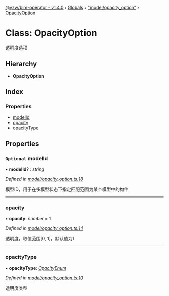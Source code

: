 [@yzw/bim-operator - v1.4.0](../README.md) › [Globals](../globals.md) › ["model/opacity_option"](../modules/_model_opacity_option_.md) › [OpacityOption](_model_opacity_option_.opacityoption.md)

# Class: OpacityOption

透明度选项

## Hierarchy

* **OpacityOption**

## Index

### Properties

* [modelId](_model_opacity_option_.opacityoption.md#optional-modelid)
* [opacity](_model_opacity_option_.opacityoption.md#opacity)
* [opacityType](_model_opacity_option_.opacityoption.md#opacitytype)

## Properties

### `Optional` modelId

• **modelId**? : *string*

*Defined in [model/opacity_option.ts:18](https://github.com/youkaisteve/bim-operator/blob/16b53dc/src/model/opacity_option.ts#L18)*

模型ID，用于在多模型状态下指定匹配范围为某个模型中的构件

___

###  opacity

• **opacity**: *number* = 1

*Defined in [model/opacity_option.ts:14](https://github.com/youkaisteve/bim-operator/blob/16b53dc/src/model/opacity_option.ts#L14)*

透明度，取值范围[0, 1]，默认值为1

___

###  opacityType

• **opacityType**: *[OpacityEnum](../enums/_enums_.opacityenum.md)*

*Defined in [model/opacity_option.ts:10](https://github.com/youkaisteve/bim-operator/blob/16b53dc/src/model/opacity_option.ts#L10)*

透明度类型
